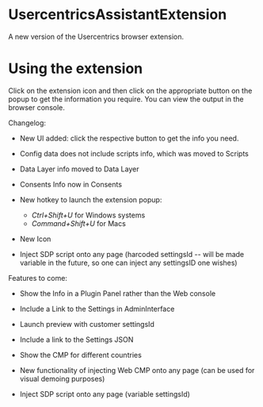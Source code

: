 # UsercentricsAssistantExtension

A new version of the Usercentrics browser extension.

# Using the extension

Click on the extension icon and then click on the appropriate button on the popup to get the information you require.
You can view the output in the browser console.

Changelog:

- New UI added: click the respective button to get the info you need.

- Config data does not include scripts info, which was moved to Scripts

- Data Layer info moved to Data Layer

- Consents Info now in Consents

- New hotkey to launch the extension popup:

  - _Ctrl+Shift+U_ for Windows systems
  - _Command+Shift+U_ for Macs

- New Icon

- Inject SDP script onto any page (harcoded settingsId -- will be made variable in the future, so one can inject any settingsID one wishes)

Features to come:

- Show the Info in a Plugin Panel rather than the Web console

- Include a Link to the Settings in AdminInterface

- Launch preview with customer settingsId

- Include a link to the Settings JSON

- Show the CMP for different countries

- New functionality of injecting Web CMP onto any page (can be used for visual demoing purposes)

- Inject SDP script onto any page (variable settingsId)
